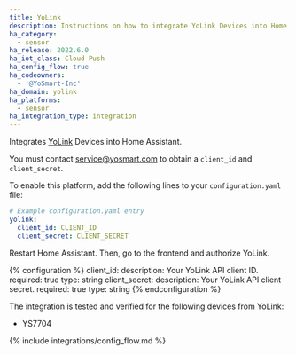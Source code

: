 ```yaml
---
title: YoLink
description: Instructions on how to integrate YoLink Devices into Home Assistant.
ha_category:
  - sensor
ha_release: 2022.6.0
ha_iot_class: Cloud Push
ha_config_flow: true
ha_codeowners:
  - '@YoSmart-Inc'
ha_domain: yolink
ha_platforms:
  - sensor
ha_integration_type: integration
---
```


Integrates [YoLink](https://www.yosmart.com/) Devices into Home Assistant.

You must contact <service@yosmart.com> to obtain a `client_id` and `client_secret`.

To enable this platform, add the following lines to your `configuration.yaml` file:

```yaml
# Example configuration.yaml entry
yolink:
  client_id: CLIENT_ID
  client_secret: CLIENT_SECRET
```

Restart Home Assistant. Then, go to the frontend and authorize YoLink.

{% configuration %}
client_id:
  description: Your YoLink API client ID.
  required: true
  type: string
client_secret:
  description: Your YoLink API client secret.
  required: true
  type: string
{% endconfiguration %}

The integration is tested and verified for the following devices from YoLink:

* YS7704

{% include integrations/config_flow.md %}
